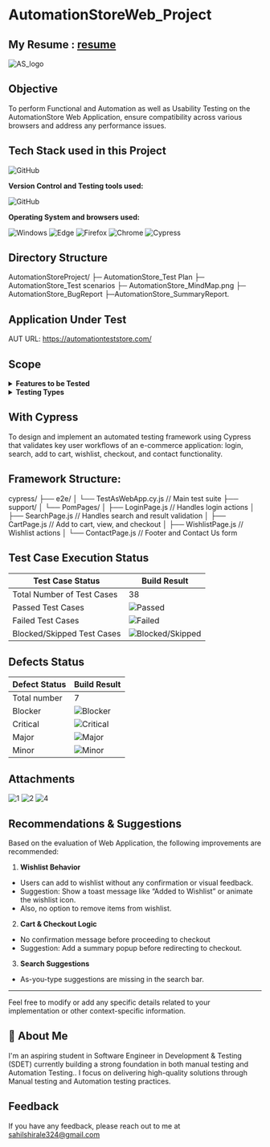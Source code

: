 # AutomationStoreWeb_Project

## My Resume :    [resume](https://1drv.ms/w/c/b125768f2c10903c/EROM5RHTvt5HpC4BEsV_vHEBFUTBc9BT30bHRhGKzNUyEA?e=jcFR3W)

![AS_logo](https://github.com/user-attachments/assets/d73fda4d-d7af-4602-8126-c95d81b54e53)




## Objective

To perform Functional and Automation as well as  Usability Testing on the AutomationStore Web Application, ensure compatibility across various browsers and address any performance issues.

## Tech Stack used in this Project

<img alt="GitHub" src="https://automationteststore.com/resources/image/18/7a/8.png" />

**Version Control and Testing tools used:**

<img alt="GitHub" src="https://img.shields.io/badge/GitHub-181717?logo=github&logoColor=white&style=flat" />

**Operating System and browsers used:**

<img alt="Windows" src="https://img.shields.io/badge/Windows-00ADEF?logo=windows&logoColor=white&style=flat" />
<img alt="Edge" src="https://img.shields.io/badge/Edge-5C2D91?logo=microsoft-edge&logoColor=white&style=flat" />
<img alt="Firefox" src="https://img.shields.io/badge/Firefox-FF9500?logo=firefox-browser&logoColor=white&style=flat" />
<img alt="Chrome" src="https://img.shields.io/badge/Chrome-4285F4?logo=google-chrome&logoColor=white&style=flat" />
<img alt="Cypress" src="https://github.com/user-attachments/assets/bebb5d6b-9232-4ee0-b095-cbf69654941f" />

## Directory Structure
AutomationStoreProject/
├─ AutomationStore_Test Plan
├─ AutomationStore_Test scenarios
├─ AutomationStore_MindMap.png
├─ AutomationStore_BugReport
├─AutomationStore_SummaryReport.

## Application Under Test 

AUT URL: https://automationteststore.com/

## Scope 
<details>
<summary><strong>Features to be Tested</strong></summary>


- Login
- Product Search 
- Add to Cart
- Checkout
- WishList
- Footer/Contact Us 



</details>

<details>
<summary><strong>Testing Types</strong></summary>

- Functional Testing
- Automation Testing 
- Usability Testing
- Compatibility Testing

</details>

## With Cypress
To design and implement an automated testing framework using Cypress that validates key user workflows of an e-commerce application: login,
 search, add to cart, wishlist, checkout, and contact functionality.

 ## Framework Structure:

 cypress/
├── e2e/
│   └── TestAsWebApp.cy.js            // Main test suite
├── support/
│   └── PomPages/
│       ├── LoginPage.js           // Handles login actions
│       ├── SearchPage.js          // Handles search and result validation
│       ├── CartPage.js            // Add to cart, view, and checkout
│       ├── WishlistPage.js        // Wishlist actions
│       └── ContactPage.js         // Footer and Contact Us form





## Test Case Execution Status

| Test Case Status            | Build Result        |
|-----------------------------|---------------------|
| Total Number of Test Cases  | 38                |
| Passed Test Cases           | ![Passed](https://img.shields.io/badge/-31-green) |
| Failed Test Cases           | ![Failed](https://img.shields.io/badge/-7-red) |
| Blocked/Skipped Test Cases  | ![Blocked/Skipped](https://img.shields.io/badge/-0-yellow) |

## Defects Status

| Defect Status   | Build Result |        
|-----------------|--------------|
| Total number    | 7          |                  
| Blocker         | ![Blocker](https://img.shields.io/badge/-0-red) |
| Critical        | ![Critical](https://img.shields.io/badge/-1-orange) |
| Major           | ![Major](https://img.shields.io/badge/-1-yellow) |
| Minor           | ![Minor](https://img.shields.io/badge/-5-green) |   





## Attachments

![1](https://github.com/user-attachments/assets/d5e12611-7576-4187-9bc6-2700abd49f09)
![2](https://github.com/user-attachments/assets/2a5c012d-512e-4621-bcd0-7ddeb0107a6b)
![4](https://github.com/user-attachments/assets/5cd5b7bb-14f3-423c-9271-d420ecf0a4a5)



## Recommendations & Suggestions

Based on the evaluation of Web Application, the following improvements are recommended:

1. **Wishlist Behavior**
-	Users can add to wishlist without any confirmation or visual feedback.
-	 Suggestion: Show a toast message like “Added to Wishlist” or animate the wishlist icon.
-	Also, no option to remove items from wishlist.

2. **Cart & Checkout Logic**
-	No confirmation message before proceeding to checkout
-	 Suggestion: Add a summary popup before redirecting to checkout.

3. **Search Suggestions** 
-	As-you-type suggestions are missing in the search bar.


---

Feel free to modify or add any specific details related to your implementation or other context-specific information.

## 🚀 About Me

I'm an  aspiring student in Software Engineer in Development & Testing (SDET) currently building a strong foundation in both manual testing and Automation Testing.. I focus on delivering high-quality solutions through Manual testing and Automation testing practices.

## Feedback

If you have any feedback, please reach out to me at sahilshirale324@gmail.com
